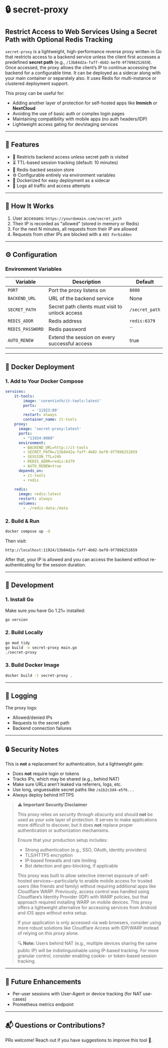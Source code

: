 # 🔒 secret-proxy

## Restrict Access to Web Services Using a Secret Path with Optional Redis Tracking

`secret-proxy` is a lightweight, high-performance reverse proxy written in Go that restricts access to a backend service unless the client first accesses a predefined **secret path** (e.g., `/13b84d2a-faff-4b02-bef0-9f7898252659`). Once accessed, the proxy allows the client’s IP to continue accessing the backend for a configurable time. It can be deployed as a sidecar along with your main container or separately also. It uses Redis for multi-instance or clustered deployment support.

This proxy can be useful for:
- Adding another layer of protection for self-hosted apps like **Immich** or **NextCloud**
- Avoiding the use of basic auth or complex login pages
- Maintaining compatibility with mobile apps (no auth headers/IDP)
- Lightweight access gating for dev/staging services

---

## 🚀 Features

- 🔐 Restricts backend access unless secret path is visited
- ⏳ TTL-based session tracking (default: 10 minutes)
- 🧠 Redis-backed session store
- ⚙️ Configurable entirely via environment variables
- 🐳 Dockerized for easy deployment as a sidecar
- 📄 Logs all traffic and access attempts

---

## 🧪 How It Works

1. User accesses: `https://yourdomain.com/secret_path`
2. Their IP is recorded as "allowed" (stored in memory or Redis)
3. For the next N minutes, all requests from their IP are allowed
4. Requests from other IPs are blocked with a `403 Forbidden`

---

## ⚙️ Configuration

### Environment Variables

| Variable       | Description                                | Default                |
|----------------|--------------------------------------------|------------------------|
| `PORT`         | Port the proxy listens on                  | `8080`                 |
| `BACKEND_URL`  | URL of the backend service                 | None |
| `SECRET_PATH`  | Secret path clients must visit to unlock access | `/secret_path`     |
| `REDIS_ADDR`   | Redis address                              | `redis:6379`       |
| `REDIS_PASSWORD`   | Redis password                         | ``       |
| `AUTO_RENEW`   | Extend the session on every successful access| true       |

---

## 🐳 Docker Deployment

### 1. Add to Your Docker Compose

```yaml
services:
    it-tools:
        image: 'corentinth/it-tools:latest'
        ports:
            - '11923:80'
        restart: always
        container_name: it-tools
    proxy:
      image: 'secret-proxy:latest'
      ports:
        - "11924:8080"
      environment:
        - BACKEND_URL=http://it-tools
        - SECRET_PATH=/13b84d2a-faff-4b02-bef0-9f7898252659
        - SESSION_TTL=24h
        - REDIS_ADDR=redis:6379
        - AUTO_RENEW=true
      depends_on:
        - it-tools
        - redis
    
    redis:
      image: redis:latest
      restart: always
      volumes:
        - ./redis-data:/data
```

### 2. Build & Run

```bash
docker compose up -d
```

Then visit:

```
http://localhost:11924/13b84d2a-faff-4b02-bef0-9f7898252659
```

After that, your IP is allowed and you can access the backend without re-authenticating for the session duration.

---

## 🧱 Development

### 1. Install Go

Make sure you have Go 1.21+ installed:

```bash
go version
```

### 2. Build Locally

```bash
go mod tidy
go build -o secret-proxy main.go
./secret-proxy
```

### 3. Build Docker Image

```bash
docker build -t secret-proxy .
```

---

## 🧼 Logging

The proxy logs:
- Allowed/denied IPs
- Requests to the secret path
- Backend connection failures

---

## 🔒 Security Notes

This is **not** a replacement for authentication, but a lightweight gate:

- Does **not** require login or tokens
- Tracks IPs, which may be shared (e.g., behind NAT)
- Make sure URLs aren’t leaked via referrers, logs, etc.
- Use long, unguessable secret paths like `/a1b2c3d4-e5f6...`
- Always deploy behind HTTPS

> ⚠️ **Important Security Disclaimer**
>
> This proxy relies on *security through obscurity* and should **not** be used as your sole layer of protection. It serves to make applications more difficult to discover, but it does **not** replace proper authentication or authorization mechanisms.
>
> Ensure that your production setup includes:
> - Strong authentication (e.g., SSO, OAuth, identity providers)
> - TLS/HTTPS encryption
> - IP-based firewalls and rate limiting
> - Bot detection and geo-blocking, if applicable
>
> This proxy was built to allow selective internet exposure of self-hosted services—particularly to enable mobile access for trusted users (like friends and family) without requiring additional apps like Cloudflare WARP. Previously, access control was handled using Cloudflare’s Identity Provider (IDP) with WARP policies, but that approach required installing WARP on mobile devices. This proxy offers a lightweight alternative for accessing services from Android and iOS apps without extra setup.
>
> If your application is only accessed via web browsers, consider using more robust solutions like Cloudflare Access with IDP/WARP instead of relying on this proxy alone.
>
> 🔍 **Note:** Users behind NAT (e.g., multiple devices sharing the same public IP) will be indistinguishable using IP-based tracking. For more granular control, consider enabling cookie- or token-based session tracking.

---

## 🧩 Future Enhancements

- Per-user sessions with User-Agent or device tracking (for NAT use-cases)
- Prometheus metrics endpoint

---

## 📬 Questions or Contributions?

PRs welcome! Reach out if you have suggestions to improve this tool 🙏.
